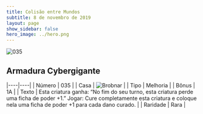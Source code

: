 ```yaml
---
title: Colisão entre Mundos
subtitle: 8 de novembro de 2019
layout: page
show_sidebar: false
hero_image: ../hero.png
---
```


![035](https://cdn.keyforgegame.com/media/card_front/pt/452_035_782P82776FC7_pt.png)

## Armadura Cybergigante

|----|----|
| Número | 035 |
| Casa | ![Brobnar](https://archonarcana.com/images/thumb/e/e0/Brobnar.png/22px-Brobnar.png "Brobnar") |
| Tipo | Melhoria |
| Bônus | 1A |
| Texto | Esta criatura ganha: “No fim do seu turno, esta criatura perde uma ficha de poder +1.” Jogar: Cure completamente esta criatura e coloque nela uma ficha de poder +1 para cada dano curado. |
| Raridade | Rara |
